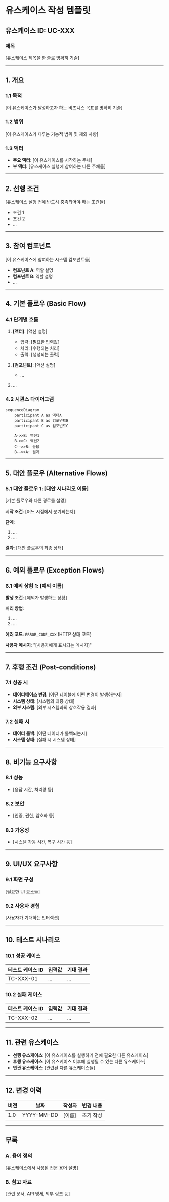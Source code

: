 # 유스케이스 작성 템플릿

## 유스케이스 ID: UC-XXX

### 제목

[유스케이스 제목을 한 줄로 명확히 기술]

---

## 1. 개요

### 1.1 목적

[이 유스케이스가 달성하고자 하는 비즈니스 목표를 명확히 기술]

### 1.2 범위

[이 유스케이스가 다루는 기능적 범위 및 제외 사항]

### 1.3 액터

- **주요 액터**: [이 유스케이스를 시작하는 주체]
- **부 액터**: [유스케이스 실행에 참여하는 다른 주체들]

---

## 2. 선행 조건

[유스케이스 실행 전에 반드시 충족되어야 하는 조건들]

- 조건 1
- 조건 2
- ...

---

## 3. 참여 컴포넌트

[이 유스케이스에 참여하는 시스템 컴포넌트들]

- **컴포넌트 A**: 역할 설명
- **컴포넌트 B**: 역할 설명
- ...

---

## 4. 기본 플로우 (Basic Flow)

### 4.1 단계별 흐름

1. **[액터]**: [액션 설명]

   - 입력: [필요한 입력값]
   - 처리: [수행되는 처리]
   - 출력: [생성되는 출력]

2. **[컴포넌트]**: [액션 설명]

   - ...

3. ...

### 4.2 시퀀스 다이어그램

```mermaid
sequenceDiagram
    participant A as 액터A
    participant B as 컴포넌트B
    participant C as 컴포넌트C

    A->>B: 액션1
    B->>C: 액션2
    C-->>B: 응답
    B-->>A: 결과
```

---

## 5. 대안 플로우 (Alternative Flows)

### 5.1 대안 플로우 1: [대안 시나리오 이름]

[기본 플로우와 다른 경로를 설명]

**시작 조건**: [어느 시점에서 분기되는지]

**단계**:

1. ...
2. ...

**결과**: [대안 플로우의 최종 상태]

---

## 6. 예외 플로우 (Exception Flows)

### 6.1 예외 상황 1: [예외 이름]

**발생 조건**: [예외가 발생하는 상황]

**처리 방법**:

1. ...
2. ...

**에러 코드**: `ERROR_CODE_XXX` (HTTP 상태 코드)

**사용자 메시지**: "[사용자에게 표시되는 메시지]"

---

## 7. 후행 조건 (Post-conditions)

### 7.1 성공 시

- **데이터베이스 변경**: [어떤 테이블에 어떤 변경이 발생하는지]
- **시스템 상태**: [시스템의 최종 상태]
- **외부 시스템**: [외부 시스템과의 상호작용 결과]

### 7.2 실패 시

- **데이터 롤백**: [어떤 데이터가 롤백되는지]
- **시스템 상태**: [실패 시 시스템 상태]

---

## 8. 비기능 요구사항

### 8.1 성능

- [응답 시간, 처리량 등]

### 8.2 보안

- [인증, 권한, 암호화 등]

### 8.3 가용성

- [시스템 가동 시간, 복구 시간 등]

---

## 9. UI/UX 요구사항

### 9.1 화면 구성

[필요한 UI 요소들]

### 9.2 사용자 경험

[사용자가 기대하는 인터랙션]

---

## 10. 테스트 시나리오

### 10.1 성공 케이스

| 테스트 케이스 ID | 입력값 | 기대 결과 |
| ---------------- | ------ | --------- |
| TC-XXX-01        | ...    | ...       |

### 10.2 실패 케이스

| 테스트 케이스 ID | 입력값 | 기대 결과 |
| ---------------- | ------ | --------- |
| TC-XXX-02        | ...    | ...       |

---

## 11. 관련 유스케이스

- **선행 유스케이스**: [이 유스케이스를 실행하기 전에 필요한 다른 유스케이스]
- **후행 유스케이스**: [이 유스케이스 이후에 실행될 수 있는 다른 유스케이스]
- **연관 유스케이스**: [관련된 다른 유스케이스들]

---

## 12. 변경 이력

| 버전 | 날짜       | 작성자 | 변경 내용 |
| ---- | ---------- | ------ | --------- |
| 1.0  | YYYY-MM-DD | [이름] | 초기 작성 |

---

## 부록

### A. 용어 정의

[유스케이스에서 사용된 전문 용어 설명]

### B. 참고 자료

[관련 문서, API 명세, 외부 링크 등]

